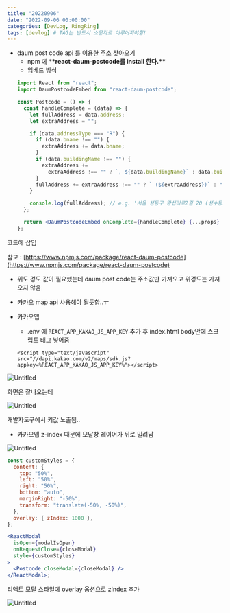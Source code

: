 ```yaml
---
title: "20220906"
date: "2022-09-06 00:00:00"
categories: [DevLog, RingRing]
tags: [devlog] # TAG는 반드시 소문자로 이루어져야함!
---
```


- daum post code api 를 이용한 주소 찾아오기
  - npm 에 \***\*react-daum-postcode를 install 한다.\*\***
  - 임베드 방식
  ```jsx
  import React from "react";
  import DaumPostcodeEmbed from "react-daum-postcode";

  const Postcode = () => {
    const handleComplete = (data) => {
      let fullAddress = data.address;
      let extraAddress = "";

      if (data.addressType === "R") {
        if (data.bname !== "") {
          extraAddress += data.bname;
        }
        if (data.buildingName !== "") {
          extraAddress +=
            extraAddress !== "" ? `, ${data.buildingName}` : data.buildingName;
        }
        fullAddress += extraAddress !== "" ? ` (${extraAddress})` : "";
      }

      console.log(fullAddress); // e.g. '서울 성동구 왕십리로2길 20 (성수동1가)'
    };

    return <DaumPostcodeEmbed onComplete={handleComplete} {...props} />;
  };
  ```

코드에 삽입

참고 : [https://www.npmjs.com/package/react-daum-postcode](https://www.npmjs.com/package/react-daum-postcode)

- 위도 경도 값이 필요했는데 daum post code는 주소값만 가져오고 위경도는 가져오지 않음
- 카카오 map api 사용해야 될듯함..ㅠ

- 카카오맵
  - .env 에 `REACT_APP_KAKAO_JS_APP_KEY` 추가 후 index.html body안에 스크립트 태그 넣어줌
  ```
  <script type="text/javascript" src="//dapi.kakao.com/v2/maps/sdk.js?appkey=%REACT_APP_KAKAO_JS_APP_KEY%"></script>
  ```

![Untitled](https://s3-us-west-2.amazonaws.com/secure.notion-static.com/ba5e31bb-5a6b-47d3-bf8e-6ed1e11eb45f/Untitled.png)

화면은 잘나오는데

![Untitled](https://s3-us-west-2.amazonaws.com/secure.notion-static.com/deaaeef2-5f04-435c-acd3-72578efd1d83/Untitled.png)

개발자도구에서 키값 노출됨..

- 카카오맵 z-index 때문에 모달창 레이어가 뒤로 밀려남

![Untitled](https://s3-us-west-2.amazonaws.com/secure.notion-static.com/6b32cd54-c505-474d-91f2-2717b906a32f/Untitled.png)

```jsx
const customStyles = {
  content: {
    top: "50%",
    left: "50%",
    right: "50%",
    bottom: "auto",
    marginRight: "-50%",
    transform: "translate(-50%, -50%)",
  },
  overlay: { zIndex: 1000 },
};

<ReactModal
  isOpen={modalIsOpen}
  onRequestClose={closeModal}
  style={customStyles}
>
  <Postcode closeModal={closeModal} />
</ReactModal>;
```

리액트 모달 스타일에 overlay 옵션으로 zIndex 추가

![Untitled](https://s3-us-west-2.amazonaws.com/secure.notion-static.com/e0f3b3b1-74fd-4266-9f1d-6887993db8a0/Untitled.png)
